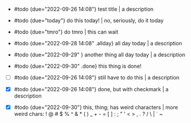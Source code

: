 - #todo {due="2022-09-26 14:08"} test title | a description

- #todo {due="today"} do this today! | no, seriously, do it today

- #todo {due="tmro"} do tmro | this can wait

- #todo {due="2022-09-28 14:08" .allday} all day today | a description

- #todo {due="2022-09-29" } another thing all day today | a description

- #todo {due="2022-09-30" .done} this thing is done!

- [ ] #todo {due="2022-09-26 14:08"} still have to do this | a description

- [x] #todo {due="2022-09-26 14:08"} done, but with checkmark | a description

- [x] #todo {due="2022-09-30"} this, thing; has weird characters | more weird chars: ! @ # $ % ^ & * ( ) _ + - = [ ] : ; " ' < > , . ? / \ | ` ~


